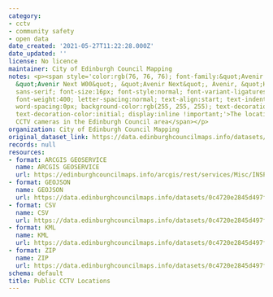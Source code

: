 ```yaml
---
category:
- cctv
- community safety
- open data
date_created: '2021-05-27T11:22:28.000Z'
date_updated: ''
license: No licence
maintainer: City of Edinburgh Council Mapping
notes: <p><span style='color:rgb(76, 76, 76); font-family:&quot;Avenir Next W01&quot;,
  &quot;Avenir Next W00&quot;, &quot;Avenir Next&quot;, Avenir, &quot;Helvetica Neue&quot;,
  sans-serif; font-size:16px; font-style:normal; font-variant-ligatures:normal; font-variant-caps:normal;
  font-weight:400; letter-spacing:normal; text-align:start; text-indent:0px; text-transform:none;
  word-spacing:0px; background-color:rgb(255, 255, 255); text-decoration-style:initial;
  text-decoration-color:initial; display:inline !important;'>The locations of permanent
  CCTV cameras in the Edinburgh Council area</span></p>
organization: City of Edinburgh Council Mapping
original_dataset_link: https://data.edinburghcouncilmaps.info/datasets/0c4720e2845d497fbf139a5e2a52a1fc_5
records: null
resources:
- format: ARCGIS GEOSERVICE
  name: ARCGIS GEOSERVICE
  url: https://edinburghcouncilmaps.info/arcgis/rest/services/Misc/INSPIRE/MapServer/5
- format: GEOJSON
  name: GEOJSON
  url: https://data.edinburghcouncilmaps.info/datasets/0c4720e2845d497fbf139a5e2a52a1fc_5.geojson?outSR=%7B%22latestWkid%22%3A27700%2C%22wkid%22%3A27700%7D
- format: CSV
  name: CSV
  url: https://data.edinburghcouncilmaps.info/datasets/0c4720e2845d497fbf139a5e2a52a1fc_5.csv?outSR=%7B%22latestWkid%22%3A27700%2C%22wkid%22%3A27700%7D
- format: KML
  name: KML
  url: https://data.edinburghcouncilmaps.info/datasets/0c4720e2845d497fbf139a5e2a52a1fc_5.kml?outSR=%7B%22latestWkid%22%3A27700%2C%22wkid%22%3A27700%7D
- format: ZIP
  name: ZIP
  url: https://data.edinburghcouncilmaps.info/datasets/0c4720e2845d497fbf139a5e2a52a1fc_5.zip?outSR=%7B%22latestWkid%22%3A27700%2C%22wkid%22%3A27700%7D
schema: default
title: Public CCTV Locations
---
```

